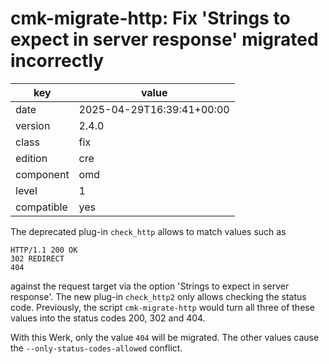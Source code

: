 [//]: # (werk v2)
# cmk-migrate-http: Fix 'Strings to expect in server response' migrated incorrectly

key        | value
---------- | ---
date       | 2025-04-29T16:39:41+00:00
version    | 2.4.0
class      | fix
edition    | cre
component  | omd
level      | 1
compatible | yes

The deprecated plug-in `check_http` allows to match values such as
```
HTTP/1.1 200 OK
302 REDIRECT
404
```
against the request target via the option 'Strings to expect in server response'.
The new plug-in `check_http2` only allows checking the status code.
Previously, the script `cmk-migrate-http` would turn all three of these values into the status codes 200, 302 and 404.

With this Werk, only the value `404` will be migrated. The other values cause the `--only-status-codes-allowed` conflict.
